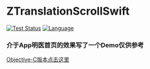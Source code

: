 # ZTranslationScrollSwift

[![Test Status](https://travis-ci.org/douban/rexxar-ios.svg?branch=master)](https://travis-ci.org/douban/rexxar-ios)
[![Language](https://img.shields.io/badge/language-Swift-blue.svg)](https://developer.apple.com/library/mac/documentation/Cocoa/Conceptual/ProgrammingWithObjectiveC/Introduction/Introduction.html)  


### 介于App明医首页的效果写了一个Demo仅供参考


[Objective-C版本点击这里](https://github.com/Daniel-zww/ZTranslationScroll)


